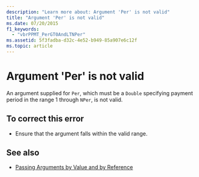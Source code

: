 ```yaml
---
description: "Learn more about: Argument 'Per' is not valid"
title: "Argument 'Per' is not valid"
ms.date: 07/20/2015
f1_keywords: 
  - "vbrPPMT_PerGT0AndLTNPer"
ms.assetid: 5f3fadba-d32c-4e52-b949-85a907e6c12f
ms.topic: article
---
```

# Argument 'Per' is not valid

An argument supplied for `Per`, which must be a `Double` specifying payment period in the range 1 through `NPer`, is not valid.  
  
## To correct this error  
  
- Ensure that the argument falls within the valid range.  
  
## See also

- [Passing Arguments by Value and by Reference](../programming-guide/language-features/procedures/passing-arguments-by-value-and-by-reference.md)
